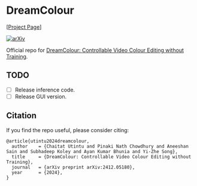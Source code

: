 # DreamColour

[<a href="https://chaitron.github.io/DreamColour-demo" target="_blank">Project Page</a>]

[![arXiv](https://img.shields.io/badge/arXiv-TF--ICON-green.svg?style=plastic)](https://arxiv.org/abs/2412.05180)

Official repo for [DreamColour: Controllable Video Colour Editing without Training](https://arxiv.org/abs/2412.05180).

## TODO
- [ ] Release inference code.
- [ ] Release GUI version.

## Citation
If you find the repo useful, please consider citing:
```
@article{utintu2024dreamcolour,
  author    = {Chaitat Utintu and Pinaki Nath Chowdhury and Aneeshan Sain and Subhadeep Koley and Ayan Kumar Bhunia and Yi-Zhe Song},
  title     = {DreamColour: Controllable Video Colour Editing without Training},
  journal   = {arXiv preprint arXiv:2412.05180},
  year      = {2024},
}
```

